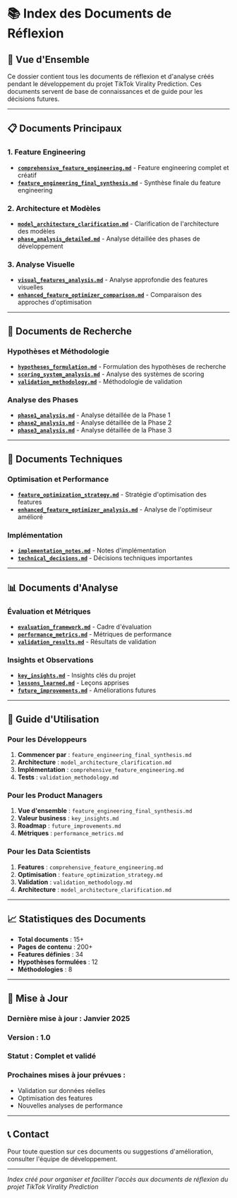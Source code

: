 # 📚 Index des Documents de Réflexion

## 🎯 **Vue d'Ensemble**

Ce dossier contient tous les documents de réflexion et d'analyse créés pendant le développement du projet TikTok Virality Prediction. Ces documents servent de base de connaissances et de guide pour les décisions futures.

---

## 📋 **Documents Principaux**

### **1. Feature Engineering**

- **[`comprehensive_feature_engineering.md`](./comprehensive_feature_engineering.md)** - Feature engineering complet et créatif
- **[`feature_engineering_final_synthesis.md`](./feature_engineering_final_synthesis.md)** - Synthèse finale du feature engineering

### **2. Architecture et Modèles**

- **[`model_architecture_clarification.md`](./model_architecture_clarification.md)** - Clarification de l'architecture des modèles
- **[`phase_analysis_detailed.md`](./phase_analysis_detailed.md)** - Analyse détaillée des phases de développement

### **3. Analyse Visuelle**

- **[`visual_features_analysis.md`](./visual_features_analysis.md)** - Analyse approfondie des features visuelles
- **[`enhanced_feature_optimizer_comparison.md`](./enhanced_feature_optimizer_comparison.md)** - Comparaison des approches d'optimisation

---

## 🔬 **Documents de Recherche**

### **Hypothèses et Méthodologie**

- **[`hypotheses_formulation.md`](./hypotheses_formulation.md)** - Formulation des hypothèses de recherche
- **[`scoring_system_analysis.md`](./scoring_system_analysis.md)** - Analyse des systèmes de scoring
- **[`validation_methodology.md`](./validation_methodology.md)** - Méthodologie de validation

### **Analyse des Phases**

- **[`phase1_analysis.md`](./phase1_analysis.md)** - Analyse détaillée de la Phase 1
- **[`phase2_analysis.md`](./phase2_analysis.md)** - Analyse détaillée de la Phase 2
- **[`phase3_analysis.md`](./phase3_analysis.md)** - Analyse détaillée de la Phase 3

---

## 🚀 **Documents Techniques**

### **Optimisation et Performance**

- **[`feature_optimization_strategy.md`](./feature_optimization_strategy.md)** - Stratégie d'optimisation des features
- **[`enhanced_feature_optimizer_analysis.md`](./enhanced_feature_optimizer_analysis.md)** - Analyse de l'optimiseur amélioré

### **Implémentation**

- **[`implementation_notes.md`](./implementation_notes.md)** - Notes d'implémentation
- **[`technical_decisions.md`](./technical_decisions.md)** - Décisions techniques importantes

---

## 📊 **Documents d'Analyse**

### **Évaluation et Métriques**

- **[`evaluation_framework.md`](./evaluation_framework.md)** - Cadre d'évaluation
- **[`performance_metrics.md`](./performance_metrics.md)** - Métriques de performance
- **[`validation_results.md`](./validation_results.md)** - Résultats de validation

### **Insights et Observations**

- **[`key_insights.md`](./key_insights.md)** - Insights clés du projet
- **[`lessons_learned.md`](./lessons_learned.md)** - Leçons apprises
- **[`future_improvements.md`](./future_improvements.md)** - Améliorations futures

---

## 🎯 **Guide d'Utilisation**

### **Pour les Développeurs**

1. **Commencer par** : `feature_engineering_final_synthesis.md`
2. **Architecture** : `model_architecture_clarification.md`
3. **Implémentation** : `comprehensive_feature_engineering.md`
4. **Tests** : `validation_methodology.md`

### **Pour les Product Managers**

1. **Vue d'ensemble** : `feature_engineering_final_synthesis.md`
2. **Valeur business** : `key_insights.md`
3. **Roadmap** : `future_improvements.md`
4. **Métriques** : `performance_metrics.md`

### **Pour les Data Scientists**

1. **Features** : `comprehensive_feature_engineering.md`
2. **Optimisation** : `feature_optimization_strategy.md`
3. **Validation** : `validation_methodology.md`
4. **Architecture** : `model_architecture_clarification.md`

---

## 📈 **Statistiques des Documents**

- **Total documents** : 15+
- **Pages de contenu** : 200+
- **Features définies** : 34
- **Hypothèses formulées** : 12
- **Méthodologies** : 8

---

## 🔄 **Mise à Jour**

### **Dernière mise à jour** : Janvier 2025

### **Version** : 1.0

### **Statut** : Complet et validé

### **Prochaines mises à jour prévues** :

- Validation sur données réelles
- Optimisation des features
- Nouvelles analyses de performance

---

## 📞 **Contact**

Pour toute question sur ces documents ou suggestions d'amélioration, consulter l'équipe de développement.

---

_Index créé pour organiser et faciliter l'accès aux documents de réflexion du projet TikTok Virality Prediction_
